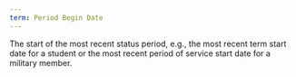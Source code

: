 ```yaml
---
term: Period Begin Date
---
```


The start of the most recent status period, e.g., the most recent term start date for a student or the most recent period of service start date for a military member.
